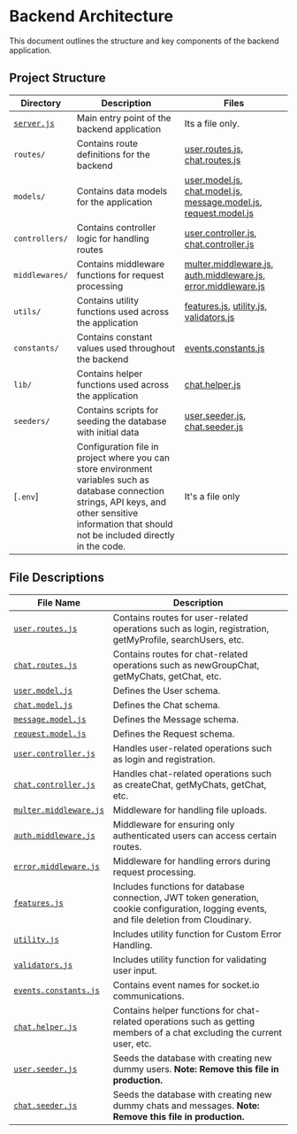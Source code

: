 # Backend Architecture

This document outlines the structure and key components of the backend application.

## Project Structure

| Directory                  | Description                                                                                                                                                                                              | Files                                                                                                                              |
|----------------------------|----------------------------------------------------------------------------------------------------------------------------------------------------------------------------------------------------------|------------------------------------------------------------------------------------------------------------------------------------|
| [`server.js`](./server.js) | Main entry point of the backend application                                                                                                                                                              | Its a file only.                                                                                                                   |
| `routes/`                  | Contains route definitions for the backend                                                                                                                                                               | [user.routes.js](#user-routes), [chat.routes.js](#chat-routes)                                                                     |
| `models/`                  | Contains data models for the application                                                                                                                                                                 | [user.model.js](#user-model), [chat.model.js](#chat-model), [message.model.js](#message-model), [request.model.js](#request-model) |
| `controllers/`             | Contains controller logic for handling routes                                                                                                                                                            | [user.controller.js](#user-controller), [chat.controller.js](#chat-controller)                                                     |
| `middlewares/`             | Contains middleware functions for request processing                                                                                                                                                     | [multer.middleware.js](#multer-middleware), [auth.middleware.js](#auth-middleware), [error.middleware.js](#error-middleware)       |
| `utils/`                   | Contains utility functions used across the application                                                                                                                                                   | [features.js](#features-utility), [utility.js](#utility-utility), [validators.js](#validators-utility)                             |
| `constants/`               | Contains constant values used throughout the backend                                                                                                                                                     | [events.constants.js](#events-constants-js)                                                                                        |
| `lib/`                     | Contains helper functions used across the application                                                                                                                                                    | [chat.helper.js](#chat-helper)                                                                                                     |
| `seeders/`                 | Contains scripts for seeding the database with initial data                                                                                                                                              | [user.seeder.js](#user-seeder), [chat.seeder.js](#chat-seeder)                                                                     |
| [`.env`]                   | Configuration file in project where you can store environment variables such as database connection strings, API keys, and other sensitive information that should not be included directly in the code. | It's a file only                                                                                                                   |

## File Descriptions

| File Name                                                                                | Description                                                                                                                                |
|------------------------------------------------------------------------------------------|--------------------------------------------------------------------------------------------------------------------------------------------|
| <a id="user-routes">[`user.routes.js`](./routes/user.routes.js)</a>                        | Contains routes for user-related operations such as login, registration, getMyProfile, searchUsers, etc.                                   |
| <a id="chat-routes">[`chat.routes.js`](./routes/chat.routes.js)</a>                        | Contains routes for chat-related operations such as newGroupChat, getMyChats, getChat, etc.                                                |
| <a id="user-model">[`user.model.js`](./models/user.model.js)</a>                           | Defines the User schema.                                                                                                                   |
| <a id="chat-model">[`chat.model.js`](./models/chat.model.js)</a>                           | Defines the Chat schema.                                                                                                                   |
| <a id="message-model">[`message.model.js`](./models/message.model.js)</a>                  | Defines the Message schema.                                                                                                                |
| <a id="request-model">[`request.model.js`](./models/request.model.js)</a>                  | Defines the Request schema.                                                                                                                |
| <a id="user-controller">[`user.controller.js`](./controllers/user.controller.js)</a>       | Handles user-related operations such as login and registration.                                                                            |
| <a id="chat-controller">[`chat.controller.js`](./controllers/chat.controller.js)</a>       | Handles chat-related operations such as createChat, getMyChats, getChat, etc.                                                              |
| <a id="multer-middleware">[`multer.middleware.js`](./middlewares/multer.middleware.js)</a> | Middleware for handling file uploads.                                                                                                      |
| <a id="auth-middleware">[`auth.middleware.js`](./middlewares/auth.middleware.js)</a>       | Middleware for ensuring only authenticated users can access certain routes.                                                                |
| <a id="error-middleware">[`error.middleware.js`](./middlewares/error.middleware.js)</a>    | Middleware for handling errors during request processing.                                                                                  |
| <a id="features-utility">[`features.js`](./utils/features.js)</a>                          | Includes functions for database connection, JWT token generation, cookie configuration, logging events, and file deletion from Cloudinary. |
| <a id="utility-utility">[`utility.js`](./utils/utility.js)</a>                             | Includes utility function for Custom Error Handling.                                                                                       |
| <a id="validators-utility">[`validators.js`](./utils/validators.js)</a>                    | Includes utility function for validating user input.                                                                                       |
| <a id="events-constants-js">[`events.constants.js`](./constants/events.constant.js)</a>   | Contains event names for socket.io communications.                                                                                         |
| <a id="chat-helper">[`chat.helper.js`](./lib/chat.helper.js)</a>                           | Contains helper functions for chat-related operations such as getting members of a chat excluding the current user, etc.                   |
| <a id="user-seeder">[`user.seeder.js`](./seeders/user.seeder.js)</a>                       | Seeds the database with creating new dummy users. **Note: Remove this file in production.**                                                |
| <a id="chat-seeder">[`chat.seeder.js`](./seeders/chat.seeder.js)</a>                       | Seeds the database with creating new dummy chats and messages. **Note: Remove this file in production.**                                   |


